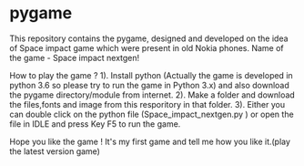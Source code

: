 # pygame
This repository contains the pygame, designed and developed on the idea of Space impact game which were present in old Nokia phones.
Name of the game - Space impact nextgen!

How to play the game ?
1). Install python (Actually the game is developed in python 3.6 so please try to run the game in Python 3.x) and also download the pygame directory/module from internet.
2). Make a folder and download the files,fonts and image from this resporitory in that folder.
3). Either you can double click on the python file (Space_impact_nextgen.py ) or open the file in IDLE and press Key F5 to run the game.

Hope you like the game ! 
It's my first game and tell me how you like it.(play the latest version game)
